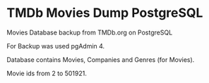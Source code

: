 # TMDb Movies Dump PostgreSQL
Movies Database backup from TMDb.org on PostgreSQL

For Backup was used pgAdmin 4.

Database contains Movies, Companies and Genres (for Movies).

Movie ids from 2 to 501921.
